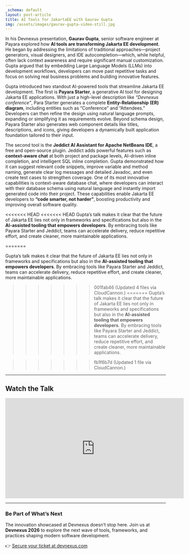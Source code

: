 ```yaml
---
_schema: default
layout: post-article
title: AI Tools for JakartaEE with Gaurav Gupta
img: /assets/images/gaurav-gupta-video-still.jpg
---
```


In his Devnexus presentation, **Gaurav Gupta**, senior software engineer at Payara explored how **AI tools are transforming Jakarta EE development**. He began by addressing the limitations of traditional approaches—project generators, visual designers, and IDE autocompletion—which, while helpful, often lack context awareness and require significant manual customization. Gupta argued that by embedding Large Language Models (LLMs) into development workflows, developers can move past repetitive tasks and focus on solving real business problems and building innovative features.

Gupta introduced two standout AI-powered tools that streamline Jakarta EE development. The first is **Payara Starter**, a generative AI tool for designing Jakarta EE applications. With just a high-level description like *“Devnexus conference”*, Para Starter generates a complete **Entity-Relationship (ER) diagram**, including entities such as “Conference” and “Attendees.” Developers can then refine the design using natural language prompts, expanding or simplifying it as requirements evolve. Beyond schema design, Payara Starter also generates web component details like titles, descriptions, and icons, giving developers a dynamically built application foundation tailored to their input.

The second tool is the **Jeddict AI Assistant for Apache NetBeans IDE**, a free and open-source plugin. Jeddict adds powerful features such as **context-aware chat** at both project and package levels, AI-driven inline completion, and intelligent SQL inline completion. Gupta demonstrated how it can suggest relevant code snippets, improve variable and method naming, generate clear log messages and detailed Javadoc, and even create test cases to strengthen coverage. One of its most innovative capabilities is context-aware database chat, where developers can interact with their database schema using natural language and instantly import generated code into their project. These capabilities enable Jakarta EE developers to **“code smarter, not harder”**, boosting productivity and improving overall software quality.

<<<<<<< HEAD
<<<<<<< HEAD
Gupta’s talk makes it clear that the future of Jakarta EE lies not only in frameworks and specifications but also in the **AI-assisted tooling that empowers developers**. By embracing tools like Payara Starter and Jeddict, teams can accelerate delivery, reduce repetitive effort, and create cleaner, more maintainable applications.

=======


Gupta’s talk makes it clear that the future of Jakarta EE lies not only in frameworks and specifications but also in the **AI-assisted tooling that empowers developers**. By embracing tools like Payara Starter and Jeddict, teams can accelerate delivery, reduce repetitive effort, and create cleaner, more maintainable applications.
>>>>>>> 001fab46 (Updated 4 files via CloudCannon.)
=======
Gupta’s talk makes it clear that the future of Jakarta EE lies not only in frameworks and specifications but also in the **AI-assisted tooling that empowers developers**. By embracing tools like Payara Starter and Jeddict, teams can accelerate delivery, reduce repetitive effort, and create cleaner, more maintainable applications.

>>>>>>> fb1f6b7d (Updated 1 file via CloudCannon.)
---

## Watch the Talk
<div align="center">  
<iframe width="560" height="315" src="https://www.youtube.com/embed/3YlqWugBKmY" title="Supercharging Jakarta EE Development with AI Tools" frameborder="0" allowfullscreen></iframe>  
</div>


---

### Be Part of What’s Next
The innovation showcased at Devnexus doesn’t stop here. Join us at **Devnexus 2026** to explore the next wave of tools, frameworks, and practices shaping modern software development.  

👉 [Secure your ticket at devnexus.com](https://devnexus.com)
